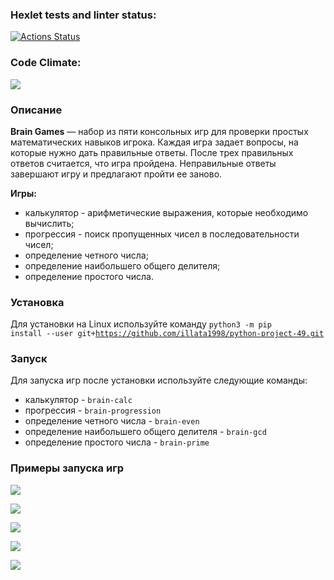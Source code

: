 ### Hexlet tests and linter status:
[![Actions Status](https://github.com/illata1998/python-project-49/actions/workflows/hexlet-check.yml/badge.svg)](https://github.com/illata1998/python-project-49/actions)

### Code Climate:
<a href="https://codeclimate.com/github/illata1998/python-project-49/maintainability"><img src="https://api.codeclimate.com/v1/badges/04dd65ec4f611f194ba3/maintainability" /></a>

### Описание
**Brain Games** — набор из пяти консольных игр для проверки простых математических навыков игрока. Каждая игра задает вопросы, на которые нужно дать правильные ответы. После трех правильных ответов считается, что игра пройдена. Неправильные ответы завершают игру и предлагают пройти ее заново. 

**Игры:**
- калькулятор - арифметические выражения, которые необходимо вычислить;
- прогрессия - поиск пропущенных чисел в последовательности чисел;
- определение четного числа;
- определение наибольшего общего делителя;
- определение простого числа.

### Установка
Для установки на Linux используйте команду <code>python3 -m pip install --user git+https://github.com/illata1998/python-project-49.git</code>

### Запуск
Для запуска игр после установки используйте следующие команды:
- калькулятор - <code>brain-calc</code>
- прогрессия - <code>brain-progression</code>
- определение четного числа - <code>brain-even</code>
- определение наибольшего общего делителя - <code>brain-gcd</code>
- определение простого числа - <code>brain-prime</code>

### Примеры запуска игр
<a href="https://asciinema.org/a/5sJ12QVwp4rT3ARyURZoqg8pU" target="_blank"><img src="https://asciinema.org/a/5sJ12QVwp4rT3ARyURZoqg8pU.svg" /></a>

<a href="https://asciinema.org/a/6dJdePcSYd9HFtt3eh1fZBReP" target="_blank"><img src="https://asciinema.org/a/6dJdePcSYd9HFtt3eh1fZBReP.svg" /></a>

<a href="https://asciinema.org/a/LBn6w0JYpZtgfz7nNUFdmKOTM" target="_blank"><img src="https://asciinema.org/a/LBn6w0JYpZtgfz7nNUFdmKOTM.svg" /></a>

<a href="https://asciinema.org/a/3gOpp7sIPotVPM6eXGvIkraZW" target="_blank"><img src="https://asciinema.org/a/3gOpp7sIPotVPM6eXGvIkraZW.svg" /></a>

<a href="https://asciinema.org/a/l24G1A4V731ErYrlchomVsUmd" target="_blank"><img src="https://asciinema.org/a/l24G1A4V731ErYrlchomVsUmd.svg" /></a>
